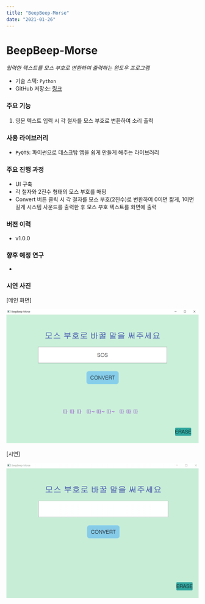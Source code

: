 ```yaml
---
title: "BeepBeep-Morse"
date: "2021-01-26"
---
```


# BeepBeep-Morse

_입력한 텍스트를 모스 부호로 변환하여 출력하는 윈도우 프로그램_

- 기술 스택: `Python`
- GitHub 저장소: [링크](https://github.com/bvv8808/BeepBeep-Morse)

### 주요 기능

1. 영문 텍스트 입력 시 각 철자를 모스 부호로 변환하여 소리 출력

### 사용 라이브러리

- `PyQT5`: 파이썬으로 데스크탑 앱을 쉽게 만들게 해주는 라이브러리

### 주요 진행 과정

- UI 구축
- 각 철자와 2진수 형태의 모스 부호를 매핑
- Convert 버튼 클릭 시 각 철자를 모스 부호(2진수)로 변환하여 0이면 짧게, 1이면 길게 시스템 사운드를 출력한 후 모스 부호 텍스트를 화면에 출력

### 버전 이력

- v1.0.0

### 향후 예정 연구

-

### 시연 사진

<figcaption> [메인 화면] </figcaption>

![caption="메인 화면"](/projectImgs/beepbeep-morse/beepbeep-morse-main.png "메인 화면")

<figcaption> [시연] </figcaption>

![](/projectImgs/beepbeep-morse/beepbeep-morse-play.gif)
